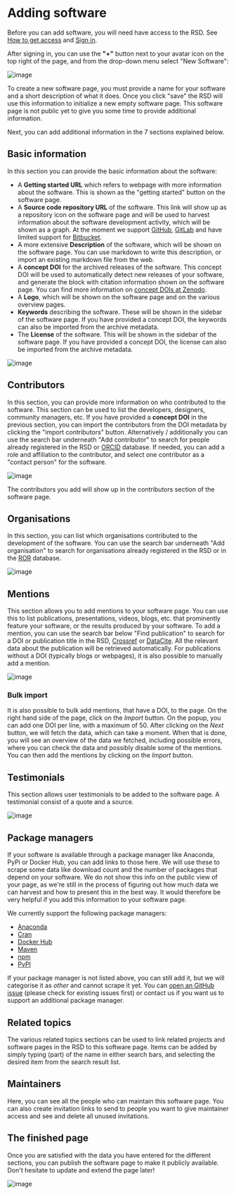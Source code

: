 # Adding software

Before you can add software, you will need have access to the RSD. See [How to get access](/users/getting-access) and [Sign in](/users/getting-access#how-to-sign-in).

After signing in, you can use the **"+"** button next to your avatar icon on the top right of the page, and from the drop-down menu select "New Software":

![image](img/plus-software-projects.gif)

To create a new software page, you must provide a name for your software and a short description of what it does. Once you click "save" the RSD will use this information to
initialize a new empty software page. This software page is not public yet to give you some time to provide additional information.

Next, you can add additional information in the 7 sections explained below.

## Basic information

In this section you can provide the basic information about the software:

- A **Getting started URL** which refers to webpage with more information about the software. This is shown as the "getting started" button on the software page.
- A **Source code repository URL** of the software. This link will show up as a repository icon on the software page and will be used to harvest information about the software development activity, which will be shown as a graph. At the moment we support [GitHub](https://github.com/), [GitLab](https://about.gitlab.com/) and have limited support for [Bitbucket](https://bitbucket.org/product/).
- A more extensive **Description** of the software, which will be shown on the software page. You can use markdown to write this description, or import an existing markdown file from the web.
- A **concept DOI** for the archived releases of the software. This concept DOI will be used to automatically detect new releases of your software, and generate the block with citation information shown on the software page. You can find more information on [concept DOIs at Zenodo](https://help.zenodo.org/faq/).
- A **Logo**, which will be shown on the software page and on the various overview pages.
- **Keywords** describing the software. These will be shown in the sidebar of the software page. If you have provided a concept DOI, the keywords can also be imported from the archive metadata.
- The **License** of the software. This will be shown in the sidebar of the software page. If you have provided a concept DOI, the license can also be imported from the archive metadata.

![image](img/software-information.gif)

## Contributors

In this section, you can provide more information on who contributed to the software. This section can be used to list the developers, designers, community managers, etc. If you
have provided a **concept DOI** in the previous section, you can import the contributors from the DOI metadata by clicking the "import contributors" button. Alternatively /
additionally you can use the search bar underneath "Add contributor" to search for people already registered in the RSD or [ORCID](https://orcid.org) database. If needed, you can
add a role and affiliation to the contributor, and select one contributor as a "contact person" for the software.

![image](img/contributors.gif)

The contributors you add will show up in the contributors section of the software page.

## Organisations

In this section, you can list which organisations contributed to the development of the software. You can use the search bar underneath "Add organisation" to search for
organisations already registered in the RSD or in the [ROR](https://ROR.org) database.

![image](img/organisations.gif)

## Mentions

This section allows you to add mentions to your software page. You can use this to list publications, presentations, videos, blogs, etc. that prominently feature your software, or the results produced by your software.
To add a mention, you can use the search bar below "Find publication" to search for a DOI or publication title in the RSD, [Crossref](https://www.crossref.org/) or [DataCite](https://datacite.org/). All the relevant data about the publication will be retrieved automatically. For publications without a DOI (typically blogs or webpages), it is also possible to manually add a mention.

![image](img/mentions.gif)

### Bulk import

It is also possible to bulk add mentions, that have a DOI, to the page. On the right hand side of the page, click on the *Import* button. On the popup, you can add one DOI per line, with a maximum of 50. After clicking on the *Next* button, we will fetch the data, which can take a moment. When that is done, you will see an overview of the data we fetched, including possible errors, where you can check the data and possibly disable some of the mentions. You can then add the mentions by clicking on the *Import* button.

## Testimonials

This section allows user testimonials to be added to the software page. A testimonial consist of a quote and a source.

![image](img/testimonials.gif)

## Package managers

If your software is available through a package manager like Anaconda, PyPi or Docker Hub, you can add links to those here. We will use these to scrape some data like download count and the number of packages that depend on your software. We do not show this info on the public view of your page, as we're still in the process of figuring out how much data we can harvest and how to present this in the best way. It would therefore be very helpful if you add this information to your software page.

We currently support the following package managers:

- [Anaconda](https://anaconda.org/)
- [Cran](https://cran.r-project.org/web/packages/index.html)
- [Docker Hub](https://hub.docker.com/search?q=)
- [Maven](https://mvnrepository.com/)
- [npm](https://www.npmjs.com/)
- [PyPI](https://pypi.org/)

If your package manager is not listed above, you can still add it, but we will categorise it as *other* and cannot scrape it yet. You can [open an GitHub issue](https://github.com/research-software-directory/RSD-as-a-service/issues) (please check for existing issues first) or contact us if you want us to support an additional package manager.

## Related topics

The various related topics sections can be used to link related projects and software pages in the RSD to this software page. Items can be added by simply typing (part) of the name in either search bars, and selecting the desired item from the search result list.

## Maintainers

Here, you can see all the people who can maintain this software page. You can also create invitation links to send to people you want to give maintainer access and see and delete all unused invitations.

## The finished page

Once you are satisfied with the data you have entered for the different sections, you can publish the software page to make it publicly available. Don't hesitate to update and
extend the page later!

![image](img/finale.gif)
